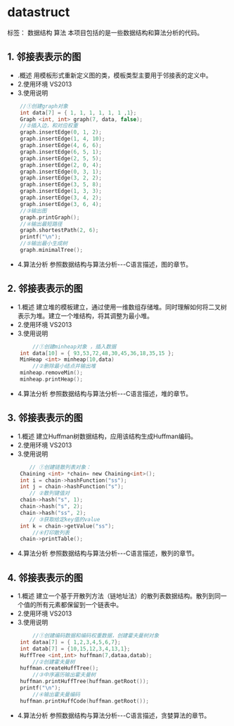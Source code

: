 # datastruct

标签： 数据结构 算法
本项目包括的是一些数据结构和算法分析的代码。
## 1. 邻接表表示的图
  - .概述
用模板形式重新定义图的类，模板类型主要用于邻接表的定义中。
  - 2.使用环境
VS2013
  - 3.使用说明

```C
    //①创建graph对象
    int data[7] = { 1, 1, 1, 1, 1, 1 ,1};
	Graph <int, int> graph(7, data, false);
	//②插入边，和对应权重
    graph.insertEdge(0, 1, 2);
	graph.insertEdge(1, 4, 10);
	graph.insertEdge(4, 6, 6);
	graph.insertEdge(6, 5, 1);
	graph.insertEdge(2, 5, 5);
	graph.insertEdge(2, 0, 4);
	graph.insertEdge(0, 3, 1);
	graph.insertEdge(3, 2, 2);
	graph.insertEdge(3, 5, 8);
	graph.insertEdge(1, 3, 3);
	graph.insertEdge(3, 4, 2);
	graph.insertEdge(3, 6, 4);
	//③输出图
    graph.printGraph();
	//④输出最短路径
    graph.shortestPath(2, 6);
	printf("\n");
	//⑤输出最小生成树
	graph.minimalTree();
```
  - 4.算法分析
参照数据结构与算法分析---C语言描述，图的章节。
## 2. 邻接表表示的图
  - 1.概述
建立堆的模板建立，通过使用一维数组存储堆。同时理解如何将二叉树表示为堆。建立一个堆结构，将其调整为最小堆。
  - 2.使用环境
VS2013
  - 3.使用说明
```C
        //①创建minheap对象 ，插入数据
    int data[10] = { 93,53,72,48,30,45,36,18,35,15 };
	MinHeap <int> minheap(10,data)
        //②删除最小结点并输出堆
	minheap.removeMin();
	minheap.printHeap();
```
  - 4.算法分析
参照数据结构与算法分析---C语言描述，堆的章节。
## 3. 邻接表表示的图
  - 1.概述
建立Huffman树数据结构，应用该结构生成Huffman编码。
  - 2.使用环境
VS2013
  - 3.使用说明
```C
       // ①创建链散列表对象：
    Chaining <int> *chain= new Chaining<int>();
	int i = chain->hashFunction("ss");
	int j = chain->hashFunction("s");
       // ②散列键值对	
    chain->hash("s", 1);
	chain->hash("s", 2);
	chain->hash("ss", 2);
       // ③获取给定key值的value
	int k = chain->getValue("ss");
        //④打印散列表	
    chain->printTable();

```
  - 4.算法分析
参照数据结构与算法分析---C语言描述，散列的章节。
## 4. 邻接表表示的图
  - 1.概述
建立一个基于开散列方法（链地址法）的散列表数据结构。散列到同一个值的所有元素都保留到一个链表中。
  - 2.使用环境
VS2013
  - 3.使用说明
```C
        //①创建编码数据和编码权重数据，创建霍夫曼树对象
    int dataa[7] = { 1,2,3,4,5,6,7};
	int datab[7] = {10,15,12,3,4,13,1};
	HuffTree <int,int> huffman(7,dataa,datab);
        //②创建霍夫曼树	
    huffman.createHuffTree();
        //③中序遍历输出霍夫曼树
	huffman.printHuffTree(huffman.getRoot());
	printf("\n");
        //④输出霍夫曼编码
	huffman.printHuffCode(huffman.getRoot());


```
  - 4.算法分析
参照数据结构与算法分析---C语言描述，贪婪算法的章节。







